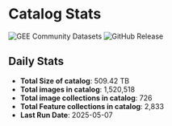 # Catalog Stats

![GEE Community Datasets](https://img.shields.io/endpoint?url=https://gist.githubusercontent.com/samapriya/34bc0c1280d475d3a69e3b60a706226e/raw/community.json)
![GitHub Release](https://img.shields.io/github/v/release/samapriya/awesome-gee-community-datasets)

## Daily Stats

<!-- START_MARKER -->
* **Total Size of catalog**: 509.42 TB
* **Total images in catalog**: 1,520,518
* **Total image collections in catalog**: 726
* **Total Feature collections in catalog**: 2,833
* **Last Run Date**: 2025-05-07
<!-- END_MARKER -->
